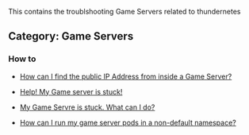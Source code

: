 This contains the troublshooting Game Servers related to thundernetes

## **Category: Game Servers**

### **How to**
* [How can I find the public IP Address from inside a Game Server?](./HowCanIFindThePublicIPAddress.md)
* [Help! My Game server is stuck!](./MyGameServerIsStuck.md)

* [My Game Servre is stuck. What can I do?](./MyGameServerIsStuck.md)
* [How can I run my game server pods in a non-default namespace?](./HowCanIRunMyGameServerPodInANonDefaultNamespace.md)
